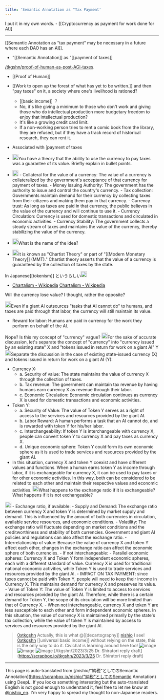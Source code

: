 ```yaml
---
title: 'Semantic Annotation as "Tax Payment'
---
```


I put it in my own words.
    - [[Cryptocurrency as payment for work done for AI]]

-----
[[Semantic Annotation as "tax payment" may be necessary in a future where each DAO has an AI]].
- "[[Semantic Annotation]] as "[[payment of taxes]]

[/tkgshn/proof-of-human-as-post-AGI-taxes](https://scrapbox.io/tkgshn/proof-of-human-as-post-AGI-taxes).
- [[Proof of Human]]

- [[Work to open up the forest of what has yet to be written.]] and then "pay taxes" on it, a society where one's livelihood is rationed?
    - [[basic income]] ？
    - No, it's like giving a minimum to those who don't work and giving those who do intellectual production more budgetary freedom to enjoy that intellectual production?
    - It's like a growing credit card limit.
    - If a non-working person tries to rent a comic book from the library, they are refused, but if they have a track record of historical research, they can rent it.


- Associated with [payment of taxes
- <img src='https://scrapbox.io/api/pages/nishio-en/nishio/icon' alt='nishio.icon' height="19.5"/>You have a theory that the ability to use the currency to pay taxes was a guarantee of its value. Briefly explain in bullet points.
- <img src='https://scrapbox.io/api/pages/nishio-en/GPT-4/icon' alt='GPT-4.icon' height="19.5"/>
    - Collateral for the value of a currency: The value of a currency is collateralized by the government's acceptance of that currency for payment of taxes.
    - Money Issuing Authority: The government has the authority to issue and control the country's currency.
    - Tax collection: Governments maintain demand for their currency by collecting taxes from their citizens and making them pay in that currency.
    - Currency trust: As long as taxes are paid in that currency, the public believes in the value of the currency and will continue to use it.
    - Currency Circulation: Currency is used for domestic transactions and circulated in economic activities.
    - Currency Stability: The government collects a steady stream of taxes and maintains the value of the currency, thereby stabilizing the value of the currency.
- <img src='https://scrapbox.io/api/pages/nishio-en/nishio/icon' alt='nishio.icon' height="19.5"/>What is the name of the idea?
- <img src='https://scrapbox.io/api/pages/nishio-en/GPT-4/icon' alt='GPT-4.icon' height="19.5"/>It is known as "Chartist Theory" or part of "[[Modern Monetary Theory]] (MMT)." Chartist theory asserts that the value of a currency is guaranteed by the collection of taxes by the state.

In Japanese[[tokenism]] というらしい<img src='https://scrapbox.io/api/pages/nishio-en/nishio/icon' alt='nishio.icon' height="19.5"/>
- [Chartalism - Wikipedia](https://en.wikipedia.org/wiki/Chartalism) [Chartalism - Wikipedia](https://ja.wikipedia.org/wiki/表券主義)

Will the currency lose value? I thought, rather the opposite?

<img src='https://scrapbox.io/api/pages/nishio-en/GPT-4/icon' alt='GPT-4.icon' height="19.5"/>Even if a giant AI outsources "tasks that AI cannot do" to humans, and taxes are paid through that labor, the currency will still maintain its value.
- Reward for labor: Humans are paid in currency for the work they perform on behalf of the AI.

Nope? Is this my concept of "currency" vague?
<img src='https://scrapbox.io/api/pages/nishio-en/nishio/icon' alt='nishio.icon' height="19.5"/>For the sake of accurate discussion, let's separate the concept of "currency" into "currency issued by an existing state" X and "tokens issued in return for work on a giant AI" Y
<img src='https://scrapbox.io/api/pages/nishio-en/GPT-4/icon' alt='GPT-4.icon' height="19.5"/>Separate the discussion in the case of existing state-issued currency (X) and tokens issued in return for work on a giant AI (Y):
- Currency X:
    - a. Security of value: The state maintains the value of currency X through the collection of taxes.
    - b. Tax revenue: The government can maintain tax revenue by having humans earn currency X as revenue through their labor.
    - c. Economic Circulation: Economic circulation continues as currency X is used for domestic transactions and economic activities.
- Token Y:
    - a. Security of Value: The value of Token Y serves as a right of access to the services and resources provided by the giant AI.
    - b. Labor Reward: A human performs a task that an AI cannot do, and is rewarded with token Y for his/her labor.
    - c. Interchangeability: If token Y is interchangeable with currency X, people can convert token Y to currency X and pay taxes as currency X.
    - d. Unique economic sphere: Token Y could form its own economic sphere as it is used to trade services and resources provided by the giant AI.
- In this situation, currency X and token Y coexist and have different values and functions. When a human earns token Y as income through labor, if it is exchangeable for currency X, it can be used to pay taxes or for other economic activities. In this way, both can be considered to be related to each other and maintain their respective values and economic activities.
<img src='https://scrapbox.io/api/pages/nishio-en/nishio/icon' alt='nishio.icon' height="19.5"/>What happens to the exchange ratio if it is exchangeable? What happens if it is not exchangeable?
<img src='https://scrapbox.io/api/pages/nishio-en/GPT-4/icon' alt='GPT-4.icon' height="19.5"/>
- Exchange ratio, if available:
    - Supply and Demand: The exchange ratio between currency X and token Y is determined by market supply and demand. This is influenced by the amount of both currencies in circulation, available service resources, and economic conditions.
    - Volatility: The exchange ratio will fluctuate depending on market conditions and the creditworthiness and stability of both currencies. Government and giant AI policies and regulations can also affect the exchange ratio.
    - Interrelationship of value: Because the value of currency X and token Y affect each other, changes in the exchange ratio can affect the economic sphere of both currencies.
- If not interchangeable:
    - Parallel economic spheres: Currency X and Token Y form independent economic spheres, each with a different standard of value. Currency X is used for traditional national economic activities, while Token Y is used to trade services and resources provided by the giant AI.
    - IMPACT ON TAX PAYMENT: since taxes cannot be paid with Token Y, people will need to keep their income in Currency X. This maintains demand for currency X and preserves its value.
    - Value of Token Y: The value of Token Y is limited to access to services and resources provided by the giant AI. Therefore, while there is a certain demand for Token Y, the scope of its circulation will be more limited than that of Currency X.
    - When not interchangeable, currency X and token Y are less susceptible to each other and form independent economic spheres. In this situation, the value of currency X is maintained primarily by the state's tax collection, while the value of token Y is maintained by access to services and resources provided by the giant AI.



> [0xtkgshn](https://twitter.com/0xtkgshn/status/1639828441137844225) Actually, this is what @[[decartography]]
> [nishio](https://twitter.com/nishio/status/1639829119751049219) I see!
> [0xtkgshn](https://twitter.com/0xtkgshn/status/1639722895545966596/photo/1) [[universal basic income]] without relying on the state, this is the only way to do it.
>  Civichat is learning around here too!
>  ![image](https://pbs.twimg.com/media/FsF3RjtX0AAflgx?format=jpg&name=small#.png) ![image](https://pbs.twimg.com/media/FsF3Rz0X0AEfn5i?format=jpg&name=small#.png) ![image](https://pbs.twimg.com/media/FsF3SFCWwAQA30f?format=jpg&name=small#.png)
> [/tkgshn/2023/3/25 Dr. Shiratori reply draft](https://scrapbox.io/tkgshn/2023/3/25 Dr. Shiratori reply draft)


---
This page is auto-translated from [/nishio/"納税"としてのSemantic Annotation](https://scrapbox.io/nishio/"納税"としてのSemantic Annotation) using DeepL. If you looks something interesting but the auto-translated English is not good enough to understand it, feel free to let me know at [@nishio_en](https://twitter.com/nishio_en). I'm very happy to spread my thought to non-Japanese readers.